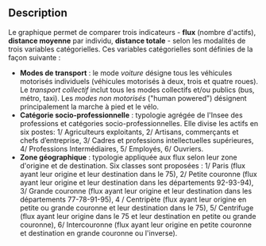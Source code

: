 ## Description

Le graphique permet de comparer trois indicateurs - **flux** (nombre d'actifs), **distance moyenne** par individu, **distance totale** - selon les modalités de trois variables catégorielles. Ces variables catégorielles sont définies de la façon suivante :

- **Modes de transport** : le mode *voiture* désigne tous les véhicules motorisés individuels (véhicules motorisés à deux, trois et quatre roues). Le *transport collectif* inclut tous les modes collectifs et/ou publics (bus, métro, taxi). Les *modes non motorisés* ("human powered") désignent principalement la marche à pied et le vélo.
- **Catégorie socio-professionnelle** : typologie agrégée de l'Insee des professions et catégories socio-professionnelles. Elle divise les actifs en six postes: 1/ Agriculteurs exploitants, 2/ Artisans, commerçants et chefs d’entreprise, 3/ Cadres et professions intellectuelles supérieures, 4/ Professions Intermédiaires, 5/ Employés, 6/ Ouvriers.
- **Zone géographique** : typologie appliquée aux flux selon leur zone d'origine et de destination. Six classes sont proposées : 1/ Paris (flux ayant leur origine et leur destination dans le 75), 2/ Petite couronne (flux ayant leur origine et leur destination dans les départements 92-93-94), 3/ Grande couronne (flux ayant leur origine et leur destination dans les départements 77-78-91-95), 4 / Centripète (flux ayant leur origine en petite ou grande couronne et leur destination dans le 75), 5/ Centrifuge (flux ayant leur origine dans le 75 et leur destination en petite ou grande couronne), 6/ Intercouronne (flux ayant leur origine en petite couronne et destination en grande couronne ou l'inverse).
